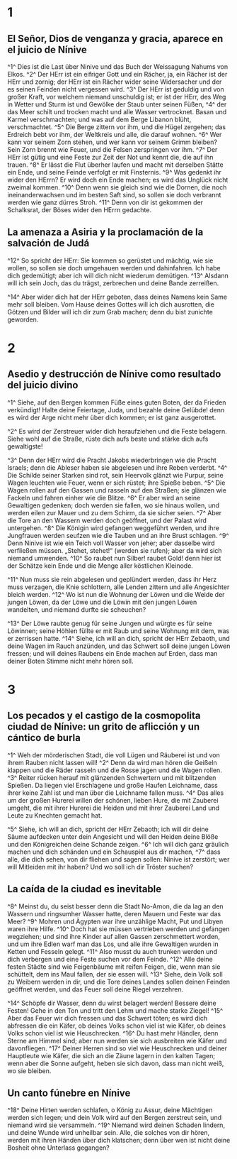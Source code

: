# 1
## El Señor, Dios de venganza y gracia, aparece en el juicio de Nínive
^1^ Dies ist die Last über Ninive und das Buch der Weissagung Nahums von Elkos. ^2^ Der HErr ist ein eifriger Gott und ein Rächer, ja, ein Rächer ist der HErr und zornig; der HErr ist ein Rächer wider seine Widersacher und der es seinen Feinden nicht vergessen wird. ^3^ Der HErr ist geduldig und von großer Kraft, vor welchem niemand unschuldig ist; er ist der HErr, des Weg in Wetter und Sturm ist und Gewölke der Staub unter seinen Füßen, ^4^ der das Meer schilt und trocken macht und alle Wasser vertrocknet. Basan und Karmel verschmachten; und was auf dem Berge Libanon blüht, verschmachtet. ^5^ Die Berge zittern vor ihm, und die Hügel zergehen; das Erdreich bebt vor ihm, der Weltkreis und alle, die darauf wohnen. ^6^ Wer kann vor seinem Zorn stehen, und wer kann vor seinem Grimm bleiben? Sein Zorn brennt wie Feuer, und die Felsen zerspringen vor ihm. ^7^ Der HErr ist gütig und eine Feste zur Zeit der Not und kennt die, die auf ihn trauen. ^8^ Er lässt die Flut überher laufen und macht mit derselben Stätte ein Ende, und seine Feinde verfolgt er mit Finsternis. ^9^ Was gedenkt ihr wider den HErrn? Er wird doch ein Ende machen; es wird das Unglück nicht zweimal kommen. ^10^ Denn wenn sie gleich sind wie die Dornen, die noch ineinanderwachsen und im besten Saft sind, so sollen sie doch verbrannt werden wie ganz dürres Stroh. ^11^ Denn von dir ist gekommen der Schalksrat, der Böses wider den HErrn gedachte. 

## La amenaza a Asiria y la proclamación de la salvación de Judá
^12^ So spricht der HErr: Sie kommen so gerüstet und mächtig, wie sie wollen, so sollen sie doch umgehauen werden und dahinfahren. Ich habe dich gedemütigt; aber ich will dich nicht wiederum demütigen. ^13^ Alsdann will ich sein Joch, das du trägst, zerbrechen und deine Bande zerreißen. 

^14^ Aber wider dich hat der HErr geboten, dass deines Namens kein Same mehr soll bleiben. Vom Hause deines Gottes will ich dich ausrotten, die Götzen und Bilder will ich dir zum Grab machen; denn du bist zunichte geworden.



# 2
## Asedio y destrucción de Nínive como resultado del juicio divino
^1^ Siehe, auf den Bergen kommen Füße eines guten Boten, der da Frieden verkündigt! Halte deine Feiertage, Juda, und bezahle deine Gelübde! denn es wird der Arge nicht mehr über dich kommen; er ist ganz ausgerottet. 

^2^ Es wird der Zerstreuer wider dich heraufziehen und die Feste belagern. Siehe wohl auf die Straße, rüste dich aufs beste und stärke dich aufs gewaltigste! 

^3^ Denn der HErr wird die Pracht Jakobs wiederbringen wie die Pracht Israels; denn die Ableser haben sie abgelesen und ihre Reben verderbt. ^4^ Die Schilde seiner Starken sind rot, sein Heervolk glänzt wie Purpur, seine Wagen leuchten wie Feuer, wenn er sich rüstet; ihre Spieße beben. ^5^ Die Wagen rollen auf den Gassen und rasseln auf den Straßen; sie glänzen wie Fackeln und fahren einher wie die Blitze. ^6^ Er aber wird an seine Gewaltigen gedenken; doch werden sie fallen, wo sie hinaus wollen, und werden eilen zur Mauer und zu dem Schirm, da sie sicher seien. ^7^ Aber die Tore an den Wassern werden doch geöffnet, und der Palast wird untergehen. ^8^ Die Königin wird gefangen weggeführt werden, und ihre Jungfrauen werden seufzen wie die Tauben und an ihre Brust schlagen. ^9^ Denn Ninive ist wie ein Teich voll Wasser von jeher; aber dasselbe wird verfließen müssen. „Stehet, stehet!“ (werden sie rufen); aber da wird sich niemand umwenden. ^10^ So raubet nun Silber! raubet Gold! denn hier ist der Schätze kein Ende und die Menge aller köstlichen Kleinode. 

^11^ Nun muss sie rein abgelesen und geplündert werden, dass ihr Herz muss verzagen, die Knie schlottern, alle Lenden zittern und alle Angesichter bleich werden. ^12^ Wo ist nun die Wohnung der Löwen und die Weide der jungen Löwen, da der Löwe und die Löwin mit den jungen Löwen wandelten, und niemand durfte sie scheuchen? 

^13^ Der Löwe raubte genug für seine Jungen und würgte es für seine Löwinnen; seine Höhlen füllte er mit Raub und seine Wohnung mit dem, was er zerrissen hatte. ^14^ Siehe, ich will an dich, spricht der HErr Zebaoth, und deine Wagen im Rauch anzünden, und das Schwert soll deine jungen Löwen fressen; und will deines Raubens ein Ende machen auf Erden, dass man deiner Boten Stimme nicht mehr hören soll.

# 3
## Los pecados y el castigo de la cosmopolita ciudad de Nínive: un grito de aflicción y un cántico de burla
^1^ Weh der mörderischen Stadt, die voll Lügen und Räuberei ist und von ihrem Rauben nicht lassen will! ^2^ Denn da wird man hören die Geißeln klappen und die Räder rasseln und die Rosse jagen und die Wagen rollen. ^3^ Reiter rücken herauf mit glänzenden Schwertern und mit blitzenden Spießen. Da liegen viel Erschlagene und große Haufen Leichname, dass ihrer keine Zahl ist und man über die Leichname fallen muss. ^4^ Das alles um der großen Hurerei willen der schönen, lieben Hure, die mit Zauberei umgeht, die mit ihrer Hurerei die Heiden und mit ihrer Zauberei Land und Leute zu Knechten gemacht hat. 

^5^ Siehe, ich will an dich, spricht der HErr Zebaoth; ich will dir deine Säume aufdecken unter dein Angesicht und will den Heiden deine Blöße und den Königreichen deine Schande zeigen. ^6^ Ich will dich ganz gräulich machen und dich schänden und ein Schauspiel aus dir machen, ^7^ dass alle, die dich sehen, von dir fliehen und sagen sollen: Ninive ist zerstört; wer will Mitleiden mit ihr haben? Und wo soll ich dir Tröster suchen? 

## La caída de la ciudad es inevitable
^8^ Meinst du, du seist besser denn die Stadt No-Amon, die da lag an den Wassern und ringsumher Wasser hatte, deren Mauern und Feste war das Meer? ^9^ Mohren und Ägypten war ihre unzählige Macht, Put und Libyen waren ihre Hilfe. ^10^ Doch hat sie müssen vertrieben werden und gefangen wegziehen; und sind ihre Kinder auf allen Gassen zerschmettert worden, und um ihre Edlen warf man das Los, und alle ihre Gewaltigen wurden in Ketten und Fesseln gelegt. ^11^ Also musst du auch trunken werden und dich verbergen und eine Feste suchen vor dem Feinde. ^12^ Alle deine festen Städte sind wie Feigenbäume mit reifen Feigen, die, wenn man sie schüttelt, dem ins Maul fallen, der sie essen will. ^13^ Siehe, dein Volk soll zu Weibern werden in dir, und die Tore deines Landes sollen deinen Feinden geöffnet werden, und das Feuer soll deine Riegel verzehren. 

^14^ Schöpfe dir Wasser, denn du wirst belagert werden! Bessere deine Festen! Gehe in den Ton und tritt den Lehm und mache starke Ziegel! ^15^ Aber das Feuer wir dich fressen und das Schwert töten; es wird dich abfressen die ein Käfer, ob deines Volks schon viel ist wie Käfer, ob deines Volks schon viel ist wie Heuschrecken. ^16^ Du hast mehr Händler, denn Sterne am Himmel sind; aber nun werden sie sich ausbreiten wie Käfer und davonfliegen. ^17^ Deiner Herren sind so viel wie Heuschrecken und deiner Hauptleute wie Käfer, die sich an die Zäune lagern in den kalten Tagen; wenn aber die Sonne aufgeht, heben sie sich davon, dass man nicht weiß, wo sie bleiben. 

## Un canto fúnebre en Nínive
^18^ Deine Hirten werden schlafen, o König zu Assur, deine Mächtigen werden sich legen; und dein Volk wird auf den Bergen zerstreut sein, und niemand wird sie versammeln. ^19^ Niemand wird deinen Schaden lindern, und deine Wunde wird unheilbar sein. Alle, die solches von dir hören, werden mit ihren Händen über dich klatschen; denn über wen ist nicht deine Bosheit ohne Unterlass gegangen?